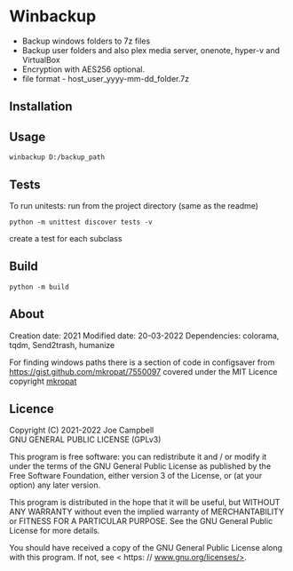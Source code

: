 # Winbackup
- Backup windows folders to 7z files
- Backup user folders and also plex media server, onenote, hyper-v and VirtualBox
- Encryption with AES256 optional.
- file format - host_user_yyyy-mm-dd_folder.7z

Installation
------------


Usage
-----
```shell
winbackup D:/backup_path
```

Tests
-----
To run unitests:
run from the project directory (same as the readme)
```shell
python -m unittest discover tests -v
```
create a test for each subclass

Build
-----
```shell
python -m build
```

About
-----
Creation date: 2021
Modified date: 20-03-2022
Dependencies: colorama, tqdm, Send2trash, humanize

For finding windows paths there is a section of code in configsaver from https://gist.github.com/mkropat/7550097 covered under the MIT Licence copyright [mkropat](https://gist.github.com/mkropat/7550097)

Licence
-------
Copyright (C) 2021-2022 Joe Campbell  
 GNU GENERAL PUBLIC LICENSE (GPLv3)  

This program is free software: you can redistribute it and / or modify
it under the terms of the GNU General Public License as published by
the Free Software Foundation, either version 3 of the License, or
(at your option) any later version.

This program is distributed in the hope that it will be useful,
but WITHOUT ANY WARRANTY
without even the implied warranty of
MERCHANTABILITY or FITNESS FOR A PARTICULAR PURPOSE.  See the
GNU General Public License for more details.

You should have received a copy of the GNU General Public License
along with this program.  If not, see < https: // www.gnu.org/licenses/>.